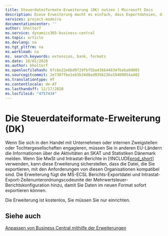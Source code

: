 ```yaml
---
title: Steuerdateiformate-Erweiterung (DK) nutzen | Microsoft Docs
description: Diese Erweiterung macht es einfach, dass Exportdateien, die vorformatiert sind, den Bankbedingungen für elektronische Posten erfüllen.
services: project-madeira
documentationcenter: ''
author: bholtorf
ms.service: dynamics365-business-central
ms.topic: article
ms.devlang: na
ms.tgt_pltfrm: na
ms.workload: na
ms. search.keywords: extension, bank, formats
ms.date: 10/01/2020
ms.author: bholtorf
ms.openlocfilehash: 07c6e22e6bd9729fbf5ba436644834fbeba0d085
ms.sourcegitcommit: 2e7307fbe1eb3b34d0ad9356226a19409054a402
ms.translationtype: HT
ms.contentlocale: de-AT
ms.lasthandoff: 12/17/2020
ms.locfileid: "4757434"
---
```

# <a name="the-tax-file-formats-dk-extension"></a>Die Steuerdateiformate-Erweiterung (DK)
Wenn Sie sich in den Handel mit Unternehmen oder internen Zweigstellen oder Tochtergesellschaften engagieren, müssen Sie in anderen EU-Ländern die Informationen über die Aktivitäten an SKAT und Statistiken Dänemark melden. Wenn Sie MwSt und Intrastat-Berichte in [!INCLUDE[prod_short](includes/prod_short.md)] verwenden, kann diese Erweiterung sicherstellen, dass die Datei, die Sie exportieren, mit den Anforderungen von diesen Organisationen kompatibel sind. Die Erweiterung fügt die MS-ECSL Berichts-Exportdatei und Intrastat-Export-Zeilenunterordnungscodeunite der Mehrwertsteuer-Berichtskonfiguration hinzu, damit Sie Daten im neuen Format sofort exportieren können.

Die Erweiterung ist kostenlos, Sie müssen Sie nur einrichten.

## <a name="see-also"></a>Siehe auch
[Anpassen von Business Central mithilfe der Erweiterungen](ui-extensions.md)

